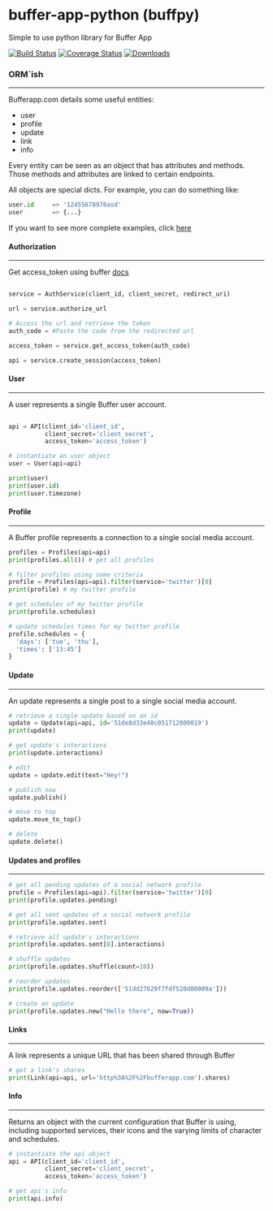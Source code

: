 buffer-app-python (buffpy)
==========================
Simple to use python library for Buffer App

[![Build Status](https://travis-ci.org/vtemian/buffpy.png?branch=master)](https://travis-ci.org/vtemian/buffpy) [![Coverage Status](https://coveralls.io/repos/vtemian/buffpy/badge.png?branch=master)](https://coveralls.io/r/vtemian/buffpy?branch=master)
[![Downloads](https://pypip.in/d/buffpy/badge.png)](https://crate.io/packages/buffpy/)

### ORM`ish
------------
Bufferapp.com details some useful entities:
  * user
  * profile
  * update
  * link
  * info

Every entity can be seen as an object that has attributes and methods. Those
methods and attributes are linked to certain endpoints.

All objects are special dicts. For example, you can do something like:
```python
user.id     => '12455678976asd'
user        => {...}
```

If you want to see more complete examples, click [here](../master/examples)

#### Authorization
------------------
Get access_token using buffer [docs](https://bufferapp.com/developers/api/oauth)

```python

service = AuthService(client_id, client_secret, redirect_uri)

url = service.authorize_url

# Access the url and retrieve the token
auth_code = #Paste the code from the redirected url

access_token = service.get_access_token(auth_code)

api = service.create_session(access_token)
```

#### User
----------
A user represents a single Buffer user account.

```python

api = API(client_id='client_id',
          client_secret='client_secret',
          access_token='access_token')

# instantiate an user object
user = User(api=api)

print(user)
print(user.id)
print(user.timezone)
```

#### Profile
------------
A Buffer profile represents a connection to a single social media account.

```python
profiles = Profiles(api=api)
print(profiles.all()) # get all profiles

# filter profiles using some criteria
profile = Profiles(api=api).filter(service='twitter')[0]
print(profile) # my twitter profile

# get schedules of my twitter profile
print(profile.schedules)

# update schedules times for my twitter profile
profile.schedules = {
  'days': ['tue', 'thu'],
  'times': ['13:45']
}
```

#### Update
-----------
An update represents a single post to a single social media account.

```python
# retrieve a single update based on an id
update = Update(api=api, id='51de8d33e48c051712000019')
print(update)

# get update's interactions
print(update.interactions)

# edit
update = update.edit(text="Hey!")

# publish now
update.publish()

# move to top
update.move_to_top()

# delete
update.delete()
```

#### Updates and profiles
-------------------------

```python
# get all pending updates of a social network profile
profile = Profiles(api=api).filter(service='twitter')[0]
print(profile.updates.pending)

# get all sent updates of a social network profile
print(profile.updates.sent)

# retrieve all update's interactions
print(profile.updates.sent[0].interactions)

# shuffle updates
print(profile.updates.shuffle(count=10))

# reorder updates
print(profile.updates.reorder(['51dd27629f7fdf520d00009a']))

# create an update
print(profile.updates.new("Hello there", now=True))
```

#### Links
----------
A link represents a unique URL that has been shared through Buffer

```python
# get a link's shares
print(Link(api=api, url='http%3A%2F%2Fbufferapp.com').shares)
```

#### Info
---------
Returns an object with the current configuration that Buffer is using,
including supported services, their icons and the varying limits of character 
and schedules.

```python
# instantiate the api object
api = API(client_id='client_id',
          client_secret='client_secret',
          access_token='access_token')

# get api's info
print(api.info)
```
